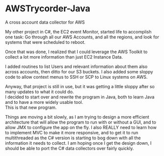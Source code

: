 # AWSTrycorder-Java
A cross account data collector for AWS

My other project in C#,  the EC2 event Monitor, started life to accomplish one task:
 Go through all our AWS Accounts, and all the regions, and look for systems that were scheduled to reboot.
 
 Once that was done, I realized that I could leverage the AWS Toolkit to collect a lot more information than just EC2 Instance Data.
 
 I added routines to list Users and relevant information about them also across accounts, then ditto for our S3 buckets.
 I also added some sloppy code to allow context menus to SSH or SCP to Linux systems on AWS.
 
 Anyway,  that project is still in use,  but it was getting a little sloppy after so many updates to what it could do.  
 I decided to start over and rewrite the program in Java, both to learn Java and to have a more widely usable tool.  
 This is that new program.
 
 Things are moving a bit slowly, as I am trying to design a more efficient architecture that will allow the program to run
 with or without a GUI, and to allow JMX to configure the app on the fly.  I also REALLY need to learn how to implement MVC to
 make it more responsive, and to get it to run multithreaded as the C# version is starting to bog down with all the information 
 it needs to collect.  I am hoping once I get the design down,  I should be able to port the C# data collectors over fairly quickly.
